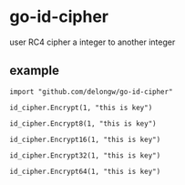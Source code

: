 go-id-cipher
=========

user RC4 cipher a integer to another integer


example
------

>
    import "github.com/delongw/go-id-cipher"

    id_cipher.Encrypt(1, "this is key")

    id_cipher.Encrypt8(1, "this is key")

    id_cipher.Encrypt16(1, "this is key")

    id_cipher.Encrypt32(1, "this is key")

    id_cipher.Encrypt64(1, "this is key")
